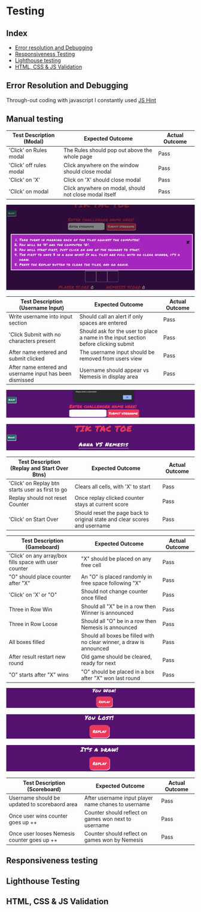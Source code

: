 # Testing

## Index

 * [Error resolution and Debugging](#error-resolution-and-debugging)
 * [Responsiveness Testing](#responsiveness-testing)
 * [Lighthouse testing](#lighthouse-testing)
 * [HTML, CSS & JS Validation](#html-css-js-validation)

 ## Error Resolution and Debugging 
 Through-out coding with javascript I constantly used [JS Hint](https://jshint.com/)

 ## Manual testing

| Test Description (Modal)   | Expected Outcome | Actual Outcome |
| ----------- | ----------- | ----- |
| 'Click' on Rules modal     | The Rules should pop out above the whole page   | Pass
| 'Click' off rules modal | Click anywhere on the window should close modal  | Pass
| 'Click' on 'X' | Click on 'X' should close modal | Pass
| 'Click' on modal | Click anywhere on modal, should not close modal itself | Pass

![test modal](../documentation/testing-pics/test-modal.png "test modal")


| Test Description (Username Input)   | Expected Outcome | Actual Outcome |
| ----------- | ----------- | ----- |
| Write username into input section    | Should call an alert if only spaces are entered  | Pass
| 'Click Submit with no characters present | Should ask for the user to place a name in the input section before clicking submit  | Pass
| After name entered and submit clicked| The username input should be removed from users view | Pass
| After name entered and username input has been dismissed | Username should appear vs Nemesis in display area| Pass

![test username spaces](../documentation/testing-pics/test-username-spaces.png "test username spaces")

![test username vs nemesis](../documentation/testing-pics/test-username-vs-Nemmesis.png "test username vs nemesis")



| Test Description (Replay and Start Over Btns)   | Expected Outcome | Actual Outcome |
| ----------- | ----------- | ----- |
| 'Click' on Replay btn starts user as first to go    | Clears all cells, with 'X' to start  | Pass
| Replay should not reset Counter | Once replay clicked counter stays at current score   | Pass
| 'Click' on Start Over | Should reset the page back to original state and clear scores and username| Pass

| Test Description (Gameboard)  | Expected Outcome | Actual Outcome |
| ----------- | ----------- | ----- |
| 'Click' on any array/box fills space with user counter | "X" should be placed on any free cell  | Pass
| "O" should place counter after "X"| An "O" is placed randomly in free space following "X" | Pass
| 'Click' on 'X' or "O" | Should not change counter once filled| Pass
| Three in Row Win| Should all "X" be in a row then Winner is announced | Pass
| Three in Row Loose| Should all "O" be in a row then Nemesis is announced | Pass
| All boxes filled | Should all boxes be filled with no clear winner, a draw is announced | Pass
| After result restart new round | Old game should be cleared, ready for next| Pass
| "O" starts after "X" wins| "O" should be placed in a box after "X" won last round | Pass

![test won game display](../documentation/testing-pics/test-won-game-display.png "test won game display")

![test lost game display](../documentation/testing-pics/test-lost-game-display.png "test lost game display")

![test draw game display](../documentation/testing-pics/test-draw-game-display.png "test draw game display")


| Test Description (Scoreboard)   | Expected Outcome | Actual Outcome |
| ----------- | ----------- | ----- |
| Username should be updated to scorebaord area | After username input player name chanes to username  | Pass
| Once user wins counter goes up ++ | Counter should reflect on games won next to username | Pass
| Once user looses Nemesis counter goes up ++ | Counter should reflect on games won by Nemesis | Pass




 ## Responsiveness testing 
 
 ## Lighthouse Testing 

 ## HTML, CSS & JS Validation



 
